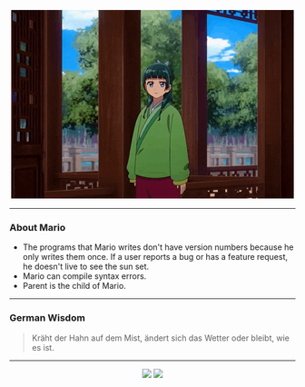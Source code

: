 <p align="center">
  <img src="assets/maomao.gif" />
</p>

---

### About Mario
- The programs that Mario writes don't have version numbers because he only writes them once. If a user reports a bug or has a feature request, he doesn't live to see the sun set.
- Mario can compile syntax errors.
- Parent is the child of Mario.

---

### German Wisdom
> Kräht der Hahn auf dem Mist, ändert sich das Wetter oder bleibt, wie es ist.

---

<p align="center">
  <a>
    <img height="180em" src="https://github-readme-stats-eight-theta.vercel.app/api?username=Torfkopp&show_icons=true&theme=dark&include_all_commits=true&count_private=true"/>
  </a>
  <a href="https://github.com/Torfkopp?tab=repositories">
    <img height="180em" src="https://github-readme-stats-eight-theta.vercel.app/api/top-langs/?username=torfkopp&layout=compact&theme=dark&langs_count=8&hide=java"/>
  </a>
</p>
